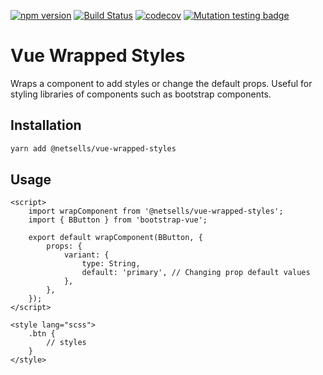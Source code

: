 [![npm version](https://badge.fury.io/js/%40netsells%2Fvue-wrapped-styles.svg)](https://badge.fury.io/js/%40netsells%2Fvue-wrapped-styles)
[![Build Status](https://travis-ci.com/netsells/vue-wrapped-styles.svg?branch=master)](https://travis-ci.com/netsells/vue-wrapped-styles)
[![codecov](https://codecov.io/gh/netsells/vue-wrapped-styles/branch/master/graph/badge.svg)](https://codecov.io/gh/netsells/vue-wrapped-styles)
[![Mutation testing badge](https://badge.stryker-mutator.io/github.com/netsells/vue-wrapped-styles/master)](https://stryker-mutator.github.io)

# Vue Wrapped Styles

Wraps a component to add styles or change the default props. Useful for styling
libraries of components such as bootstrap components.

## Installation

```sh
yarn add @netsells/vue-wrapped-styles
```

## Usage

```
<script>
    import wrapComponent from '@netsells/vue-wrapped-styles';
    import { BButton } from 'bootstrap-vue';

    export default wrapComponent(BButton, {
        props: {
            variant: {
                type: String,
                default: 'primary', // Changing prop default values
            },
        },
    });
</script>

<style lang="scss">
    .btn {
        // styles
    }
</style>
```
